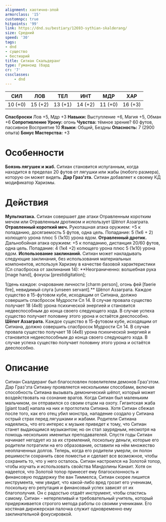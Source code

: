 ```yaml
---
alignment: хаотично-злой
armorclass: '15'
customnpc: true
hitpoints: '99'
link: https://dnd.su/bestiary/12693-sythian-skalderang/
size: Средний
speed: '30'
tags:
- dnd
- существо
- бестиарий
title: Ситиан Скальдеранг
type: Гуманоид (бард
cr: '7'
cssclasses:
    - dnd
---
```



| СИЛ | ЛОВ | ТЕЛ | ИНТ | МДР | ХАР |
|---|---|---|---|---|---|
| 10 (+0) | 15 (+2) | 13 (+1) | 14 (+2) | 11 (+0) | 16 (+3) |
**Спасброски** Лов +5, Мдр +3
**Навыки:** Выступление +6, Магия +5, Обман +6
**Сопротивление Урону:** огонь
**Чувства:** тёмное зрение? 60 футов, пассивное Восприятие 10
**Языки:** Общий, Бездны
**Опасность:** 7 (2900 опыта)
**Бонус Мастерства:** +3


# Особенности
**Боязнь лягушек и жаб.** Ситиан становится испуганным, когда находится в пределах 20 футов от лягушки или жабы (любого размера), которую он может видеть.
**Дар Граз'зта.** Ситиан добавляет к своему КД модификатор Харизмы.


# Действия
**Мультиатака.** Ситиан совершает две атаки Отравленным коротким мечом или Отравленным дротиком и использует Шёпот Аззаграта.
**Отравленный короткий меч.** Рукопашная атака оружием: +5 к попаданию, досягаемость 5 футов, одна цель. Попадание: 5 (1к6 + 2) колющего урона плюс 5 (1к10) урона ядом.
**Отравленный дротик.** Дальнобойная атака оружием: +5 к попаданию, дистанция 20/60 футов, одна цель. Попадание: 4 (1к4 +2) колющего урона плюс 5 (1к10) урона ядом.
**Использование заклинаний.** Ситиан может накладывать следующие заклинания, без использования материальных компонентов, используя Харизму в качестве базовой характеристики (Сл спасброска от заклинания 14):
**Неограниченно: волшебная рука [mage hand], фокусы [prestidigitation];

1/день каждое: очарование личности [charm person], огонь фей [faerie fire], невидимый слуга [unseen servant].** Шёпот Аззаграта. Каждое существо в 15-футовом кубе, исходящим от Ситиана, должно совершить спасбросок Мудрости Сл 14. В случае провала существо получает 18 (4к8) урона психической энергией и становится недееспособным до конца своего следующего хода. В случае успеха существо получает половину этого урона и остаётся дееспособно.
**Шёпот Аззаграта.** Каждое существо в 15-футовом кубе, исходящим от Ситиана, должно совершить спасбросок Мудрости Сл 14. В случае провала существо получает 18 (4к8) урона психической энергией и становится недееспособным до конца своего следующего хода. В случае успеха существо получает половину этого урона и остаётся дееспособно.


# Описание
Ситиан Скалдеранг был благословлен повелителем демонов Граз'зтом. Дар Граз'зта Ситиану проявляется несколькими способами, включая способность Ситиана вызывать демонический шёпот, который может воздействовать на сознание врагов. Когда Ситиан был маленьким мальчиком, он отправился со своим отцом на охоту. Гигантская жаба [giant toad] напала на них и проглотила Ситиана. Хотя Ситиан сбежал после того, как его отец убил монстра, нападение создало у Ситиана острый страх перед лягушками и жабами. Родители Ситиана надеялись, что его интерес к музыке приведет к тому, что Ситиан станет выдающимся музыкантом; но он стал заурядным, несмотря на помощь нескольких именитых преподавателей. Спустя годы Ситиан начинает негодует из за их стремлений, поскольку деньги, которые его родители потратили на его образование, оставили на нём множество неоплаченных долгов. Теперь, когда его родители умерли, он полон решимости сохранить свое поместье и сделает все возможное, чтобы сохранить то, что у него осталось. Ситиан настроился на Золотой топор, чтобы изучать и использовать свойства Мандолины Канаит. Хотя он надеется, что Золотой топор принесет ему благосклонность и финансовую поддержку the ван Тиммелса, Ситиан скорее лишится инструмента, чем увидит, что какой-либо вред грозит его ученикам, поскольку его репутация и финансовый успех зависят от их благополучия. Он с радостью отдаёт инструмент, чтобы спастись самому. Ситиан - нетерпеливый и требовательный учитель, который придерживается строгого метода работы со своими учениками. Его костяная дирижерская палочка служит одновременно ему заклинательной фокусировкой.
